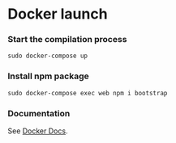 # Docker launch

### Start the compilation process
```
sudo docker-compose up
```

### Install npm package
```
sudo docker-compose exec web npm i bootstrap
```

### Documentation
See [Docker Docs](https://docs.docker.com/).